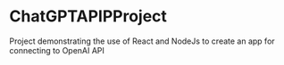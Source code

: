 # ChatGPTAPIPProject
Project demonstrating the use of React and NodeJs to create an app for connecting to OpenAI API
